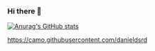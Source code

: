 ### Hi there 👋

[![Anurag's GitHub stats](https://github-readme-stats.vercel.app/api?username=dani)](https://github.com/anuraghazra/github-readme-stats)

https://camo.githubusercontent.com/danieldsrd
<!--
**danieldsrd/danieldsrd** is a ✨ _special_ ✨ repository because its `README.md` (this file) appears on your GitHub profile.

Here are some ideas to get you started:

- 🔭 I’m currently working on ...
- 🌱 I’m currently learning ...
- 👯 I’m looking to collaborate on ...
- 🤔 I’m looking for help with ...
- 💬 Ask me about ...
- 📫 How to reach me: ...
- 😄 Pronouns: ...
- ⚡ Fun fact: ...
-->
